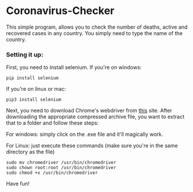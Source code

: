 # Coronavirus-Checker
This simple program, allows you to check the number of deaths, active and recovered cases in any country. You simply need to type the name of the country.
### Setting it up:
First, you need to install selenium.
If you're on windows:
```
pip install selenium
```
If you're on linux or mac:
```
pip3 install selenium
```
Next, you need to download Chrome's webdriver from [this](https://sites.google.com/a/chromium.org/chromedriver/downloads) site.
After downloading the appropriate compressed archive file, you want to extract that to a folder and follow these steps:

For windows: simply click on the .exe file and it'll magically work.

For Linux: just execute these commands (make sure you're in the same directory as the file)
```
sudo mv chromedriver /usr/bin/chromedriver
sudo chown root:root /usr/bin/chromedriver
sudo chmod +x /usr/bin/chromedriver
```

Have fun!
